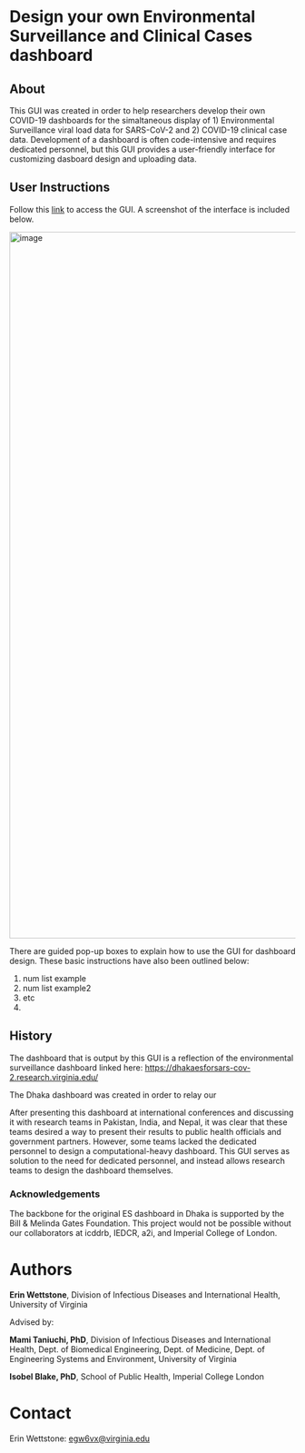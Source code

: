 # Design your own Environmental Surveillance and Clinical Cases dashboard

## About

This GUI was created in order to help researchers develop their own COVID-19 dashboards for the simaltaneous display of 1) Environmental Surveillance viral load data for SARS-CoV-2 and 2) COVID-19 clinical case data. Development of a dashboard is often code-intensive and requires dedicated personnel, but this GUI provides a user-friendly interface for customizing dasboard design and uploading data. 


## User Instructions

Follow this [link](https://erin-wettstone.shinyapps.io/DashboardDesign_GUI/) to access the GUI. A screenshot of the interface is included below.

<img width="1244" alt="image" src="https://user-images.githubusercontent.com/115464310/194850657-c4856dfa-fcc2-48f0-8874-b33af334d5ab.png">



There are guided pop-up boxes to explain how to use the GUI for dashboard design. These basic instructions have also been outlined below:

1. num list example
2. num list example2
3. etc
4. 

## History

The dashboard that is output by this GUI is a reflection of the environmental surveillance dashboard linked here:
https://dhakaesforsars-cov-2.research.virginia.edu/ 

The Dhaka dashboard was created in order to relay our 

After presenting this dashboard at international conferences and discussing it with research teams in Pakistan, India, and Nepal, it was clear that these teams desired a way to present their results to public health officials and government partners. However, some teams lacked the dedicated personnel to design a computational-heavy dashboard. This GUI serves as solution to the need for dedicated personnel, and instead allows research teams to design the dashboard themselves.

### Acknowledgements
The backbone for the original ES dashboard in Dhaka is supported by the Bill & Melinda Gates Foundation. This project would not be possible without our collaborators at icddrb, IEDCR, a2i, and Imperial College of London.

# Authors
**Erin Wettstone**, Division of Infectious Diseases and International Health, University of Virginia

Advised by:

**Mami Taniuchi, PhD**, Division of Infectious Diseases and International Health, Dept. of Biomedical Engineering, Dept. of Medicine, Dept. of Engineering Systems and Environment, University of Virginia

**Isobel Blake, PhD**, School of Public Health, Imperial College London

# Contact
Erin Wettstone: egw6vx@virginia.edu

